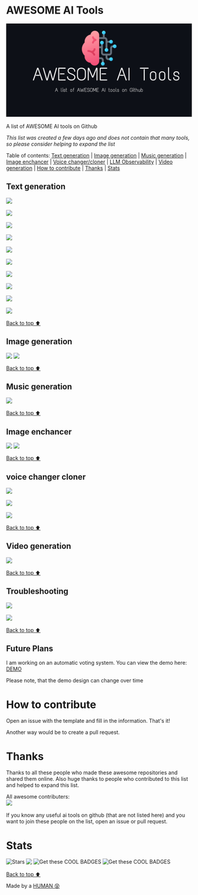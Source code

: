 # AWESOME AI Tools

![Banner](https://raw.githubusercontent.com/JMcrafter26/awesome-ai-tools/main/.github/banner.jpg)




A list of AWESOME AI tools on Github

*This list was created a few days ago and does not contain that many tools, so please consider helping to expand the list*

<div>Table of contents: <a href="#text-generation">Text generation</a> | <a href="#image-generation">Image generation</a> | <a href="#music-generation">Music generation</a> | <a href="#image-enchancer">Image enchancer</a> | <a href="#voice-changer-cloner">Voice changer/cloner</a> | <a href="#troubleshooting">LLM Observability</a> | <a href="#Videi-generation">Video generation</a> | <a href="#how-to-contribute">How to contribute</a> | <a href="#thanks">Thanks</a> | <a href="#stats">Stats</a></div> 


## Text generation

<a href="https://github.com/nomic-ai/gpt4all" ><img src="https://opengraph.githubassets.com/727/nomic-ai/gpt4all" ></a>

<a href="https://github.com/cocktailpeanut/dalai" ><img src="https://opengraph.githubassets.com/727/cocktailpeanut/dalai" ></a>

<a href="https://github.com/Torantulino/Auto-GPT" ><img src="https://opengraph.githubassets.com/727/Torantulino/Auto-GPT" ></a>

<a href="https://github.com/imartinez/privateGPT" ><img src="https://opengraph.githubassets.com/R4ND0MSTR1NG/imartinez/privateGPT" ></a>

<a href="https://github.com/reworkd/AgentGPT" ><img src="https://opengraph.githubassets.com/727/reworkd/AgentGPT" ></a>

<a href="https://github.com/PromtEngineer/localGPT" ><img src="https://opengraph.githubassets.com/R4ND0MSTR1NG/PromtEngineer/localGPT" ></a>

<a href="https://github.com/mlc-ai/mlc-llm" ><img src="https://opengraph.githubassets.com/R4ND0MSTR1NG/mlc-ai/mlc-llm" ></a>

<a href="https://github.com/assafelovic/gpt-researcher" ><img src="https://opengraph.githubassets.com/R4ND0MSTR1NG/assafelovic/gpt-researcher" ></a>

<a href="https://github.com/ohmplatform/FreedomGPT" ><img src="https://opengraph.githubassets.com/R4ND0MSTR1NG/ohmplatform/FreedomGPT" ></a>

<a href="https://github.com/logspace-ai/langflow" ><img src="https://opengraph.githubassets.com/R4ND0MSTR1NG/logspace-ai/langflow" ></a>

[Back to top ⬆](#AWESOME-ai-tools)

## Image generation 

<a href="https://github.com/CompVis/stable-diffusion" ><img src="https://opengraph.githubassets.com/727/CompVis/stable-diffusion" ></a>
<a href="[URL](https://github.com/Stability-AI/StableStudio)" ><img src="https://opengraph.githubassets.com/R4ND0MSTR1NG/Stability-AI/StableStudio" ></a>


[Back to top ⬆](#AWESOME-ai-tools)

## Music generation

<a href="https://github.com/openai/jukebox" ><img src="https://opengraph.githubassets.com/727/openai/jukebox" ></a>


[Back to top ⬆](#AWESOME-ai-tools)

## Image enchancer

<a href="https://github.com/xinntao/Real-ESRGAN" ><img src="https://opengraph.githubassets.com/727/xinntao/Real-ESRGAN" ></a>
<a href="https://github.com/TencentARC/GFPGAN" ><img src="https://opengraph.githubassets.com/R4ND0MSTR1NG/TencentARC/GFPGAN" ></a>

[Back to top ⬆](#AWESOME-ai-tools)

## voice changer cloner

<a href="https://github.com/CorentinJ/Real-Time-Voice-Cloning"><img src="https://opengraph.githubassets.com/727/CorentinJ/Real-Time-Voice-Cloning"></a>

<a href="https://github.com/AIGC-Audio/AudioGPT" ><img src="https://opengraph.githubassets.com/727/AIGC-Audio/AudioGPT" ></a>

<a href="https://github.com/myshell-ai/OpenVoice" ><img src="https://opengraph.githubassets.com/R4ND0MSTR1NG/myshell-ai/OpenVoice" ></a>

[Back to top ⬆](#AWESOME-ai-tools)

## Video generation

<a href="https://github.com/Rudrabha/Wav2Lip" ><img src="https://opengraph.githubassets.com/R4ND0MSTR1NG/Rudrabha/Wav2Lip" ></a>


[Back to top ⬆](#AWESOME-ai-tools)

## Troubleshooting

<a href="https://github.com/Arize-ai/phoenix"><img src="https://opengraph.githubassets.com/727/Arize-ai/phoenix"></a>

<a href="https://github.com/mintlify/writer" ><img src="https://opengraph.githubassets.com/R4ND0MSTR1NG/mintlify/writer" ></a>

[Back to top ⬆](#AWESOME-ai-tools)

## Future Plans

I am working on an automatic voting system. You can view the demo here: [DEMO](https://jmcrafter26.github.io/awesome-ai-tools/list/)

Please note, that the demo design can change over time

# How to contribute

Open an issue with the template and fill in the information. That's it! 

Another way would be to create a pull request.

# Thanks

Thanks to all these people who made these awesome repositories and shared them online.
Also huge thanks to people who contributed to this list and helped to expand this list.

All awesome contributers:
<br/>
<a href="https://github.com/JMcrafter26/awesome-ai-tools/graphs/contributors">
  <img src="https://contrib.rocks/image?repo=JMcrafter26/awesome-ai-tools&lol" />
</a>

If you know any useful ai tools on github (that are not listed here) and you want to join these people on the list, open an issue or pull request.

# Stats

<a href="https://github.com/JMcrafter26/awesome-ai-tools/stargazers" target="_blank"><img src="https://api.jm26.net/badge/beta?url=/github/stars/jmcrafter26/awesome-ai-tools&color=FFDB2D&label=Stars" height="20px" alt="Stars " style="display: inline-block; vertical-align: middle;"></a>
<a href="https://github.com/JMcrafter26/awesome-ai-tools/graphs/contributors" target="_blank"><img src="https://api.jm26.net/badge/beta?url=/github/contributors/jmcrafter26/awesome-ai-tools&color=blue&format=cap" height="20px" style="display: inline-block; vertical-align: middle;"></a>
<img src="https://api.jm26.net/badge/beta.php?url=https://api.countapi.xyz/hit/jmcrafter26/ai-tools-list.json&label=Repo%20visits&color=green" height="20px" alt="Get these COOL BADGES" style="display: inline-block; vertical-align: middle;">
<a href="https://github.com/JMcrafter26/php-badges" target="_blank"><img src="https://api.jm26.net/badge/beta?g&label=Get%20these&icon=f41b&message=COOL%20BADGES&color=de4ff4" height="20px" alt="Get these COOL BADGES" style="display: inline-block; vertical-align: middle;"></a>

[Back to top ⬆](#AWESOME-ai-tools)

Made by a [HUMAN 😵](https://github.com/JMcrafter26)
